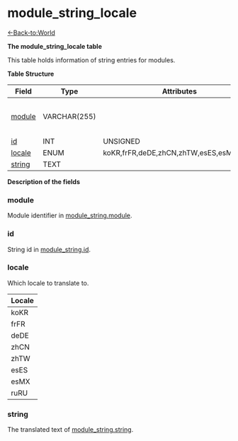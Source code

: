 # module_string_locale

[<-Back-to:World](database-world)

**The module_string_locale table**

This table holds information of string entries for modules.

**Table Structure**

| Field             | Type         | Attributes                              | Key | Null | Default | Extra | Comment                      |
| ----------------- | ------------ | --------------------------------------- | --- | ---- | ------- | ----- | ---------------------------- |
| [module](#module) | VARCHAR(255) |                                         | PRI | NO   |         |       | module dir name, eg mod-cfbg |
| [id](#id)         | INT          | UNSIGNED                                | PRI | NO   |         |       |                              |
| [locale](#locale) | ENUM         | koKR,frFR,deDE,zhCN,zhTW,esES,esMX,ruRU | PRI | NO   |         |       |                              |
| [string](#string) | TEXT         |                                         |     | NO   |         |       |                              |

**Description of the fields**

### module

Module identifier in [module_string.module](module_string#module).

### id

String id in [module_string.id](module_string#id).

### locale

Which locale to translate to.

| Locale |
| ------ |
| koKR   |
| frFR   |
| deDE   |
| zhCN   |
| zhTW   |
| esES   |
| esMX   |
| ruRU   |

### string

The translated text of [module_string.string](module_string#string).
